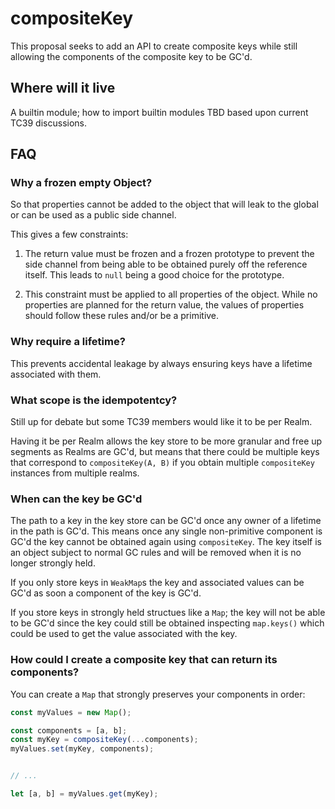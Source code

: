 # compositeKey

This proposal seeks to add an API to create composite keys while still allowing the components of the composite key to be GC'd.

## Where will it live

A builtin module; how to import builtin modules TBD based upon current TC39 discussions.

## FAQ

### Why a frozen empty Object?

So that properties cannot be added to the object that will leak to the global or can be used as a public side channel.

This gives a few constraints:

1. The return value must be frozen and a frozen prototype to prevent the side channel from being able to be obtained purely off the reference itself. This leads to `null` being a good choice for the prototype.

2. This constraint must be applied to all properties of the object. While no properties are planned for the return value, the values of properties should follow these rules and/or be a primitive.

### Why require a lifetime?

This prevents accidental leakage by always ensuring keys have a lifetime associated with them.

### What scope is the idempotentcy?

Still up for debate but some TC39 members would like it to be per Realm.

Having it be per Realm allows the key store to be more granular and free up segments as Realms are GC'd, but means that there could be multiple keys that correspond to `compositeKey(A, B)` if you obtain multiple `compositeKey` instances from multiple realms.

### When can the key be GC'd

The path to a key in the key store can be GC'd once any owner of a lifetime in the path is GC'd. This means once any single non-primitive component is GC'd the key cannot be obtained again using `compositeKey`. The key itself is an object subject to normal GC rules and will be removed when it is no longer strongly held.

If you only store keys in `WeakMap`s the key and associated values can be GC'd as soon a component of the key is GC'd.

If you store keys in strongly held structues like a `Map`; the key will not be able to be GC'd since the key could still be obtained inspecting `map.keys()` which could be used to get the value associated with the key.

### How could I create a composite key that can return its components?

You can create a `Map` that strongly preserves your components in order: 

```mjs
const myValues = new Map();

const components = [a, b];
const myKey = compositeKey(...components);
myValues.set(myKey, components);


// ...

let [a, b] = myValues.get(myKey);
```
